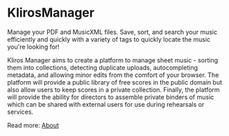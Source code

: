 # KlirosManager
Manage your PDF and MusicXML files. Save, sort, and search your music efficiently and quickly with a variety of tags to quickly locate the music you're looking for!

Kliros Manager aims to create a platform to manage sheet music - sorting them into collections, detecting duplicate uploads, autocompleting metadata, and allowing minor edits from the comfort of your browser. The platform will provide a public library of free scores in the public domain but also allow users to keep scores in a private collection. Finally, the platform will provide the ability for directors to assemble private binders of music which can be shared with external users for use during rehearsals or services. 

Read more: [About](about/README.md)
